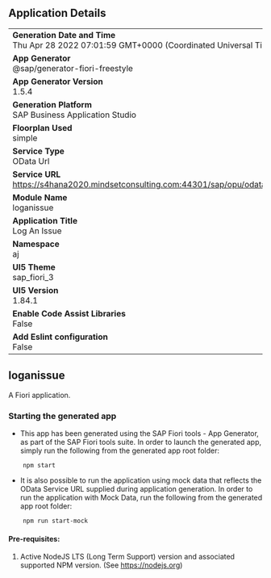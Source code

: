 ## Application Details
|               |
| ------------- |
|**Generation Date and Time**<br>Thu Apr 28 2022 07:01:59 GMT+0000 (Coordinated Universal Time)|
|**App Generator**<br>@sap/generator-fiori-freestyle|
|**App Generator Version**<br>1.5.4|
|**Generation Platform**<br>SAP Business Application Studio|
|**Floorplan Used**<br>simple|
|**Service Type**<br>OData Url|
|**Service URL**<br>https://s4hana2020.mindsetconsulting.com:44301/sap/opu/odata/sap/ZAPI_FACILITY_TOOLS/
|**Module Name**<br>loganissue|
|**Application Title**<br>Log An Issue|
|**Namespace**<br>aj|
|**UI5 Theme**<br>sap_fiori_3|
|**UI5 Version**<br>1.84.1|
|**Enable Code Assist Libraries**<br>False|
|**Add Eslint configuration**<br>False|

## loganissue

A Fiori application.

### Starting the generated app

-   This app has been generated using the SAP Fiori tools - App Generator, as part of the SAP Fiori tools suite.  In order to launch the generated app, simply run the following from the generated app root folder:

```
    npm start
```

- It is also possible to run the application using mock data that reflects the OData Service URL supplied during application generation.  In order to run the application with Mock Data, run the following from the generated app root folder:

```
    npm run start-mock
```

#### Pre-requisites:

1. Active NodeJS LTS (Long Term Support) version and associated supported NPM version.  (See https://nodejs.org)


